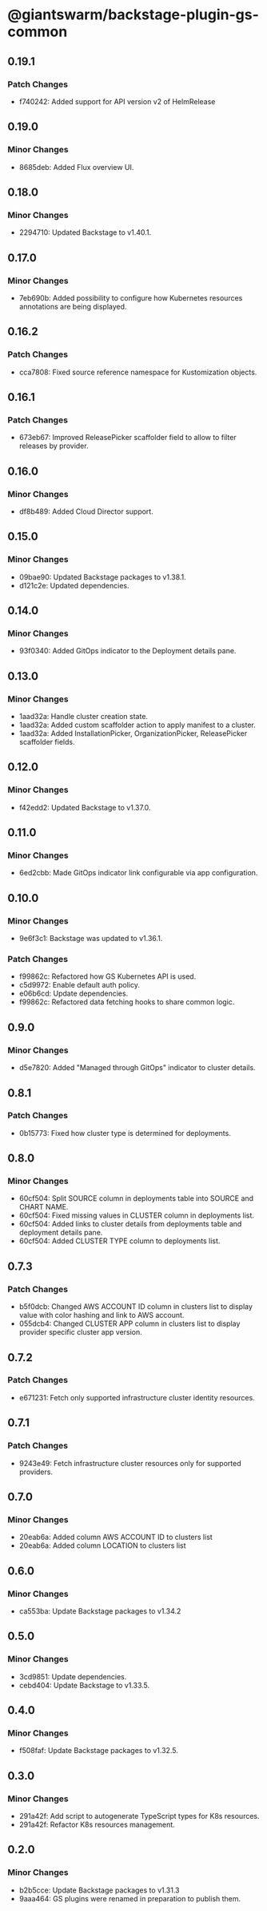 # @giantswarm/backstage-plugin-gs-common

## 0.19.1

### Patch Changes

- f740242: Added support for API version v2 of HelmRelease

## 0.19.0

### Minor Changes

- 8685deb: Added Flux overview UI.

## 0.18.0

### Minor Changes

- 2294710: Updated Backstage to v1.40.1.

## 0.17.0

### Minor Changes

- 7eb690b: Added possibility to configure how Kubernetes resources annotations are being displayed.

## 0.16.2

### Patch Changes

- cca7808: Fixed source reference namespace for Kustomization objects.

## 0.16.1

### Patch Changes

- 673eb67: Improved ReleasePicker scaffolder field to allow to filter releases by provider.

## 0.16.0

### Minor Changes

- df8b489: Added Cloud Director support.

## 0.15.0

### Minor Changes

- 09bae90: Updated Backstage packages to v1.38.1.
- d121c2e: Updated dependencies.

## 0.14.0

### Minor Changes

- 93f0340: Added GitOps indicator to the Deployment details pane.

## 0.13.0

### Minor Changes

- 1aad32a: Handle cluster creation state.
- 1aad32a: Added custom scaffolder action to apply manifest to a cluster.
- 1aad32a: Added InstallationPicker, OrganizationPicker, ReleasePicker scaffolder fields.

## 0.12.0

### Minor Changes

- f42edd2: Updated Backstage to v1.37.0.

## 0.11.0

### Minor Changes

- 6ed2cbb: Made GitOps indicator link configurable via app configuration.

## 0.10.0

### Minor Changes

- 9e6f3c1: Backstage was updated to v1.36.1.

### Patch Changes

- f99862c: Refactored how GS Kubernetes API is used.
- c5d9972: Enable default auth policy.
- e06b6cd: Update dependencies.
- f99862c: Refactored data fetching hooks to share common logic.

## 0.9.0

### Minor Changes

- d5e7820: Added "Managed through GitOps" indicator to cluster details.

## 0.8.1

### Patch Changes

- 0b15773: Fixed how cluster type is determined for deployments.

## 0.8.0

### Minor Changes

- 60cf504: Split SOURCE column in deployments table into SOURCE and CHART NAME.
- 60cf504: Fixed missing values in CLUSTER column in deployments list.
- 60cf504: Added links to cluster details from deployments table and deployment details pane.
- 60cf504: Added CLUSTER TYPE column to deployments list.

## 0.7.3

### Patch Changes

- b5f0dcb: Changed AWS ACCOUNT ID column in clusters list to display value with color hashing and link to AWS account.
- 055dcb4: Changed CLUSTER APP column in clusters list to display provider specific cluster app version.

## 0.7.2

### Patch Changes

- e671231: Fetch only supported infrastructure cluster identity resources.

## 0.7.1

### Patch Changes

- 9243e49: Fetch infrastructure cluster resources only for supported providers.

## 0.7.0

### Minor Changes

- 20eab6a: Added column AWS ACCOUNT ID to clusters list
- 20eab6a: Added column LOCATION to clusters list

## 0.6.0

### Minor Changes

- ca553ba: Update Backstage packages to v1.34.2

## 0.5.0

### Minor Changes

- 3cd9851: Update dependencies.
- cebd404: Update Backstage to v1.33.5.

## 0.4.0

### Minor Changes

- f508faf: Update Backstage packages to v1.32.5.

## 0.3.0

### Minor Changes

- 291a42f: Add script to autogenerate TypeScript types for K8s resources.
- 291a42f: Refactor K8s resources management.

## 0.2.0

### Minor Changes

- b2b5cce: Update Backstage packages to v1.31.3
- 9aaa464: GS plugins were renamed in preparation to publish them.
